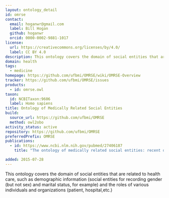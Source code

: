```yaml
---
layout: ontology_detail
id: omrse
contact:
  email: hoganwr@gmail.com
  label: Bill Hogan
  github: hoganwr
  orcid: 0000-0002-9881-1017
license:
  url: https://creativecommons.org/licenses/by/4.0/
  label: CC BY 4.0
description: This ontology covers the domain of social entities that are related to health care, such as demographic information and the roles of various individuals and organizations.
domain: health
tags:
  - medicine
homepage: https://github.com/ufbmi/OMRSE/wiki/OMRSE-Overview
tracker: https://github.com/ufbmi/OMRSE/issues
products:
  - id: omrse.owl
taxon:
  id: NCBITaxon:9606
  label: Homo sapiens
title: Ontology of Medically Related Social Entities
build:
  source_url: https://github.com/ufbmi/OMRSE
  method: owl2obo
activity_status: active
repository: https://github.com/ufbmi/OMRSE
preferredPrefix: OMRSE
publications:
  - id: https://www.ncbi.nlm.nih.gov/pubmed/27406187
    title: "The ontology of medically related social entities: recent developments"

added: 2015-07-28
---
```


This ontology covers the domain of social entities that are related to health care, such as demographic information (social entities for recording gender (but not sex) and marital status, for example) and the roles of various individuals and organizations (patient, hospital,etc.)
